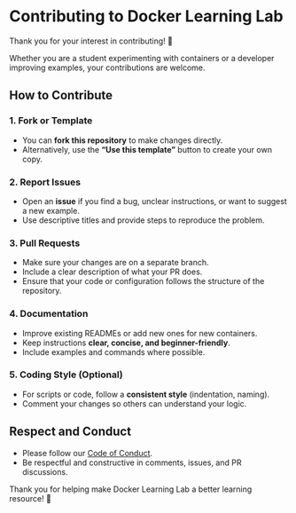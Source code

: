 # Contributing to Docker Learning Lab

Thank you for your interest in contributing! 🎉  

Whether you are a student experimenting with containers or a developer improving examples, your contributions are welcome.

## How to Contribute

### 1. Fork or Template
- You can **fork this repository** to make changes directly.  
- Alternatively, use the **“Use this template”** button to create your own copy.

### 2. Report Issues
- Open an **issue** if you find a bug, unclear instructions, or want to suggest a new example.  
- Use descriptive titles and provide steps to reproduce the problem.

### 3. Pull Requests
- Make sure your changes are on a separate branch.  
- Include a clear description of what your PR does.  
- Ensure that your code or configuration follows the structure of the repository.

### 4. Documentation
- Improve existing READMEs or add new ones for new containers.  
- Keep instructions **clear, concise, and beginner-friendly**.  
- Include examples and commands where possible.

### 5. Coding Style (Optional)
- For scripts or code, follow a **consistent style** (indentation, naming).  
- Comment your changes so others can understand your logic.

## Respect and Conduct
- Please follow our [Code of Conduct](./CODE_OF_CONDUCT.md).  
- Be respectful and constructive in comments, issues, and PR discussions.


Thank you for helping make Docker Learning Lab a better learning resource! 🚀
